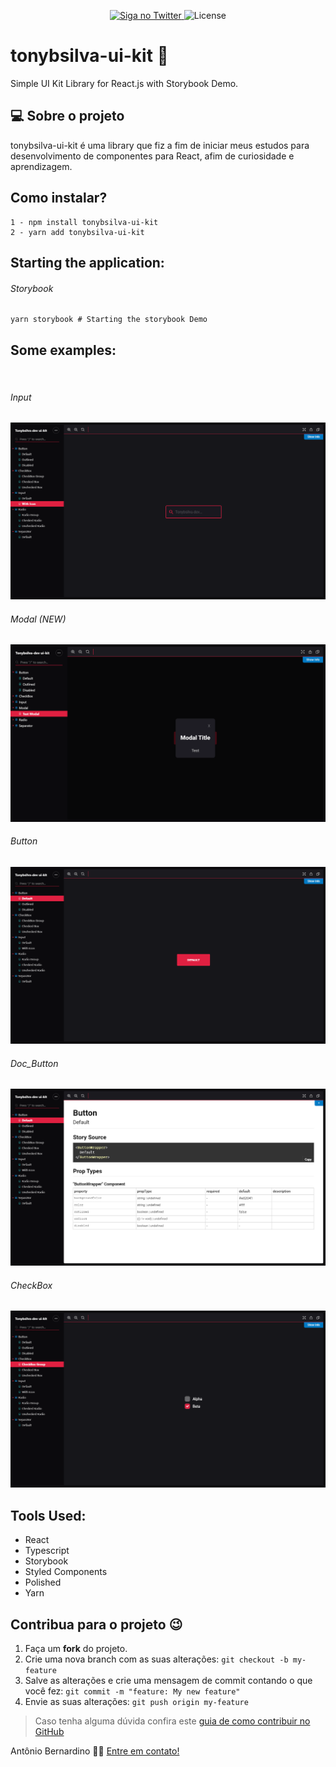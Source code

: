 <p align="center">

  <a href="https://twitter.com/tonybsilvaaa">
    <img alt="Siga no Twitter" src="https://img.shields.io/twitter/url?url=https%3A%2F%2Fgithub.com%2Ftgmarinho%2Fnlw1">
  </a>
    <img alt="License" src="https://img.shields.io/badge/license-MIT-brightgreen">
</p>

<h1>tonybsilva-ui-kit 🎨</h1>
<span>Simple UI Kit Library for React.js with Storybook Demo.</span>

## 💻 Sobre o projeto

tonybsilva-ui-kit é uma library que fiz a fim de iniciar meus estudos para desenvolvimento de componentes para React, afim de curiosidade e aprendizagem.

##  Como instalar?
```
1 - npm install tonybsilva-ui-kit
2 - yarn add tonybsilva-ui-kit
```

## Starting the application:
<h6>Storybook</h6>

```
yarn storybook # Starting the storybook Demo
```

## Some examples:
</br>
<h6>Input</h6>
<img src="/img/input.png"/>
</br>
<h6>Modal (NEW)</h6>
<img src="/img/Modal.png"/>
</br>
<h6>Button</h6>
<img src="/img/Button.png"/>
<h6>Doc_Button</h6>
<img src="/img/Doc.png"/>
</br>
<h6>CheckBox</h6>
<img src="/img/CheckBox.png"/>
</br>

<p aling="center">



</p>

## Tools Used:
<ul>
  <li>React</li>
  <li>Typescript</li>
  <li>Storybook</li>
  <li>Styled Components</li>
  <li>Polished</li>
  <li>Yarn</li>
</ul>

## Contribua para o projeto 😉

1. Faça um **fork** do projeto.
2. Crie uma nova branch com as suas alterações: `git checkout -b my-feature`
3. Salve as alterações e crie uma mensagem de commit contando o que você fez: `git commit -m "feature: My new feature"`
4. Envie as suas alterações: `git push origin my-feature`
> Caso tenha alguma dúvida confira este [guia de como contribuir no GitHub](https://github.com/firstcontributions/first-contributions)

Antônio Bernardino 👋🏽 [Entre em contato!](https://www.linkedin.com/in/tony-silva/)

